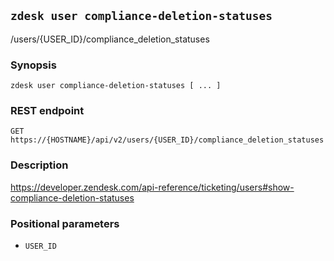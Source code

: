 ## `zdesk user compliance-deletion-statuses`

/users/{USER_ID}/compliance_deletion_statuses

### Synopsis

    zdesk user compliance-deletion-statuses [ ... ]

### REST endpoint

    GET https://{HOSTNAME}/api/v2/users/{USER_ID}/compliance_deletion_statuses

### Description

https://developer.zendesk.com/api-reference/ticketing/users#show-compliance-deletion-statuses

### Positional parameters

* `USER_ID`


